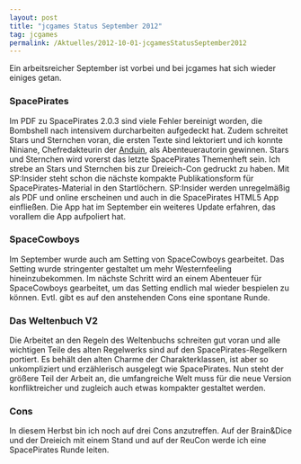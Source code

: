 ```yaml
---
layout: post
title: "jcgames Status September 2012"
tag: jcgames
permalink: /Aktuelles/2012-10-01-jcgamesStatusSeptember2012
---
```


Ein arbeitsreicher September ist vorbei und bei jcgames hat sich wieder einiges getan.

### SpacePirates

Im PDF zu SpacePirates 2.0.3 sind viele Fehler bereinigt worden, die Bombshell nach intensivem durcharbeiten aufgedeckt hat. Zudem schreitet Stars und Sternchen voran, die ersten Texte sind lektoriert und ich konnte Niniane, Chefredakteurin der [Anduin](http://www.anduin-fanzine.de/), als Abenteuerautorin gewinnen. Stars und Sternchen wird vorerst das letzte SpacePirates Themenheft sein. Ich strebe an Stars und Sternchen bis zur Dreieich-Con gedruckt zu haben. Mit SP:Insider steht schon die nächste kompakte Publikationsform für SpacePirates-Material in den Startlöchern. SP:Insider werden unregelmäßig als PDF und online erscheinen und auch in die SpacePirates HTML5 App einfließen. Die App hat im September ein weiteres Update erfahren, das vorallem die App aufpoliert hat.

### SpaceCowboys

Im September wurde auch am Setting von SpaceCowboys gearbeitet. Das Setting wurde stringenter gestaltet um mehr Westernfeeling hineinzubekommen. Im nächste Schritt wird an einem Abenteuer für SpaceCowboys gearbeitet, um das Setting endlich mal wieder bespielen zu können. Evtl. gibt es auf den anstehenden Cons eine spontane Runde.

### Das Weltenbuch V2

Die Arbeitet an den Regeln des Weltenbuchs schreiten gut voran und alle wichtigen Teile des alten Regelwerks sind auf den SpacePirates-Regelkern portiert. Es behält den alten Charme der Charakterklassen, ist aber so unkompliziert und erzählerisch ausgelegt wie SpacePirates. Nun steht der größere Teil der Arbeit an, die umfangreiche Welt muss für die neue Version konfliktreicher und zugleich auch etwas kompakter gestaltet werden.

### Cons

In diesem Herbst bin ich noch auf drei Cons anzutreffen. Auf der Brain&amp;Dice und der Dreieich mit einem Stand und auf der ReuCon werde ich eine SpacePirates Runde leiten.
